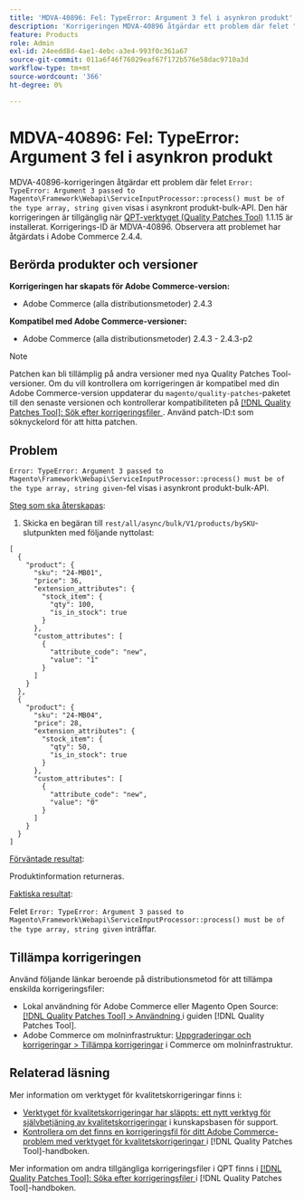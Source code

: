 ```yaml
---
title: 'MDVA-40896: Fel: TypeError: Argument 3 fel i asynkron produkt'
description: 'Korrigeringen MDVA-40896 åtgärdar ett problem där felet "Error: TypeError: Argument 3 som skickas till MagentoFrameworkWebapiServiceInputProcessor::process() måste vara av typen array, strängen given" visas i asynkront produktbulk-API. Den här korrigeringen är tillgänglig när [QPT-verktyget (Quality Patches Tool)](https://experienceleague.adobe.com/sv/docs/commerce-operations/tools/quality-patches-tool/quality-patches-tool-to-self-serve-quality-patches) 1.1.15 är installerat. Korrigerings-ID är MDVA-40896. Observera att problemet har åtgärdats i Adobe Commerce 2.4.4.'
feature: Products
role: Admin
exl-id: 24eedd8d-4ae1-4ebc-a3e4-993f0c361a67
source-git-commit: 011a6f46f76029eaf67f172b576e58dac9710a3d
workflow-type: tm+mt
source-wordcount: '366'
ht-degree: 0%

---
```


# MDVA-40896: Fel: TypeError: Argument 3 fel i asynkron produkt

MDVA-40896-korrigeringen åtgärdar ett problem där felet `Error: TypeError: Argument 3 passed to Magento\Framework\Webapi\ServiceInputProcessor::process() must be of the type array, string given` visas i asynkront produkt-bulk-API. Den här korrigeringen är tillgänglig när [QPT-verktyget (Quality Patches Tool)](https://experienceleague.adobe.com/sv/docs/commerce-operations/tools/quality-patches-tool/quality-patches-tool-to-self-serve-quality-patches) 1.1.15 är installerat. Korrigerings-ID är MDVA-40896. Observera att problemet har åtgärdats i Adobe Commerce 2.4.4.

## Berörda produkter och versioner

**Korrigeringen har skapats för Adobe Commerce-version:**

* Adobe Commerce (alla distributionsmetoder) 2.4.3

**Kompatibel med Adobe Commerce-versioner:**

* Adobe Commerce (alla distributionsmetoder) 2.4.3 - 2.4.3-p2

>[!NOTE]
>
>Patchen kan bli tillämplig på andra versioner med nya Quality Patches Tool-versioner. Om du vill kontrollera om korrigeringen är kompatibel med din Adobe Commerce-version uppdaterar du `magento/quality-patches`-paketet till den senaste versionen och kontrollerar kompatibiliteten på [[!DNL Quality Patches Tool]: Sök efter korrigeringsfiler ](https://experienceleague.adobe.com/sv/docs/commerce-operations/tools/quality-patches-tool/quality-patches-tool-to-self-serve-quality-patches). Använd patch-ID:t som söknyckelord för att hitta patchen.

## Problem

`Error: TypeError: Argument 3 passed to Magento\Framework\Webapi\ServiceInputProcessor::process() must be of the type array, string given`-fel visas i asynkront produkt-bulk-API.

<u>Steg som ska återskapas</u>:

1. Skicka en begäran till `rest/all/async/bulk/V1/products/bySKU`-slutpunkten med följande nyttolast:

```RESTAPI
[
  {
    "product": {
      "sku": "24-MB01",
      "price": 36,
      "extension_attributes": {
        "stock_item": {
          "qty": 100,
          "is_in_stock": true
        }
      },
      "custom_attributes": [
        {
          "attribute_code": "new",
          "value": "1"
        }
      ]
    }
  },
  {
    "product": {
      "sku": "24-MB04",
      "price": 28,
      "extension_attributes": {
        "stock_item": {
          "qty": 50,
          "is_in_stock": true
        }
      },
      "custom_attributes": [
        {
          "attribute_code": "new",
          "value": "0"
        }
      ]
    }
  }
]
```

<u>Förväntade resultat</u>:

Produktinformation returneras.

<u>Faktiska resultat</u>:

Felet `Error: TypeError: Argument 3 passed to Magento\Framework\Webapi\ServiceInputProcessor::process() must be of the type array, string given` inträffar.

## Tillämpa korrigeringen

Använd följande länkar beroende på distributionsmetod för att tillämpa enskilda korrigeringsfiler:

* Lokal användning för Adobe Commerce eller Magento Open Source: [[!DNL Quality Patches Tool] > Användning ](/help/tools/quality-patches-tool/usage.md) i guiden [!DNL Quality Patches Tool].
* Adobe Commerce om molninfrastruktur: [Uppgraderingar och korrigeringar > Tillämpa korrigeringar](https://experienceleague.adobe.com/docs/commerce-cloud-service/user-guide/develop/upgrade/apply-patches.html?lang=sv-SE) i Commerce om molninfrastruktur.

## Relaterad läsning

Mer information om verktyget för kvalitetskorrigeringar finns i:

* [Verktyget för kvalitetskorrigeringar har släppts: ett nytt verktyg för självbetjäning av kvalitetskorrigeringar](https://experienceleague.adobe.com/sv/docs/commerce-operations/tools/quality-patches-tool/quality-patches-tool-to-self-serve-quality-patches) i kunskapsbasen för support.
* [Kontrollera om det finns en korrigeringsfil för ditt Adobe Commerce-problem med verktyget för kvalitetskorrigeringar ](/help/tools/quality-patches-tool/patches-available-in-qpt/check-patch-for-magento-issue-with-magento-quality-patches.md) i [!DNL Quality Patches Tool]-handboken.

Mer information om andra tillgängliga korrigeringsfiler i QPT finns i [[!DNL Quality Patches Tool]: Söka efter korrigeringsfiler ](https://experienceleague.adobe.com/tools/commerce-quality-patches/index.html?lang=sv-SE) i [!DNL Quality Patches Tool]-handboken.
